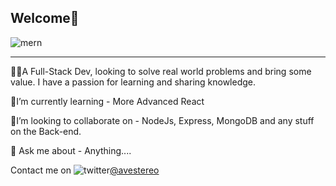 ## Welcome👋
![mern](https://user-images.githubusercontent.com/58500221/87241978-6b838380-c420-11ea-8ef3-34cc16d8cd5f.png)


___
👨‍💻A Full-Stack Dev, looking to solve real world problems and bring some value. I have a passion for learning and sharing knowledge.

🧐I’m currently learning - More Advanced React

🤝I’m looking to collaborate on - NodeJs, Express, MongoDB and any stuff on the Back-end.

💬 Ask me about - Anything....

Contact me on ![twitter](https://user-images.githubusercontent.com/58500221/87242399-39742080-c424-11ea-88ca-94ad1498456d.png)[@avestereo](https://www.twitter.com/avestereo)



